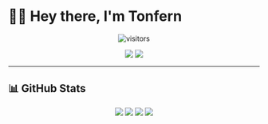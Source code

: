# 🙋‍♀️ Hey there, I'm Tonfern

<div align="center">
  
  <!-- Visitor Badge -->
  <img src="https://visitor-badge.laobi.icu/badge?page_id=YourName.YourName&theme=dark" alt="visitors"/>

  <!-- Social Links -->
  <a href="https://github.com/YourName"><img src="https://img.shields.io/badge/GitHub-YourName-181717?style=flat&logo=github" /></a>
  <a href="https://linkedin.com/in/YourLinkedIn"><img src="https://img.shields.io/badge/LinkedIn-YourID-0A66C2?style=flat&logo=linkedin" /></a>
  <!-- เพิ่ม Twitter / Instagram / Medium / Telegram / WhatsApp ตามชอบ -->
</div>

---

## 📊 GitHub Stats

<div align="center">

  <!-- Overall stats -->
  <img src="https://github-readme-stats.vercel.app/api?username=txnfern&show_icons=true&theme=dark" />

  <!-- Top languages by repo -->
  <img src="https://github-readme-stats.vercel.app/api/top-langs/?username=txnfern&layout=compact&theme=dark" />

  <!-- Profile Trophy -->
  <img src="https://github-profile-trophy.vercel.app/?username=txnfern&theme=dark&no-frame=true&column=7" />

  <!-- Contributions graph -->
  <img src="https://github-readme-streak-stats.herokuapp.com/?user=txnfern&theme=dark&hide_border=true" />

</div>

